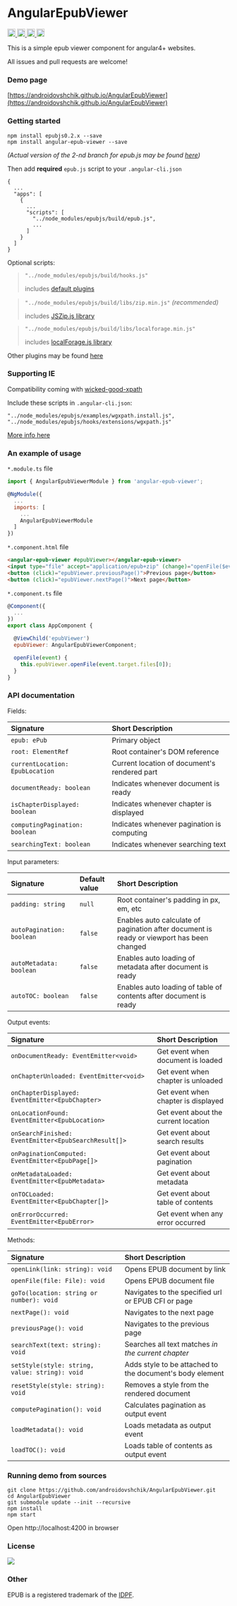 <h1>AngularEpubViewer</h1>

<p>
  <a href="https://www.npmjs.com/package/angular-epub-viewer">
    <img src="https://img.shields.io/npm/dm/angular-epub-viewer.svg?style=flat" height="18" alt="downloads">
  </a>
  <a href="https://www.npmjs.com/package/angular-epub-viewer">
    <img src="https://badge.fury.io/js/angular-epub-viewer.png" height="18" alt="npm version">
  </a>
  <a href="https://david-dm.org/androidovshchik/AngularEpubViewer" title="dependencies status">
    <img src="https://david-dm.org/androidovshchik/AngularEpubViewer/status.svg" height="18"/>
  </a>
  <a href="https://www.paypal.me/mrcpp" title="Donate to this project using Paypal">
    <img src="https://img.shields.io/badge/paypal-donate-green.svg" alt="PayPal donate button" height="18"/>
  </a>
</p>

This is a simple epub viewer component for angular4+ websites.

All issues and pull requests are welcome!

### Demo page

[https://androidovshchik.github.io/AngularEpubViewer](https://androidovshchik.github.io/AngularEpubViewer)

### Getting started

```
npm install epubjs0.2.x --save
npm install angular-epub-viewer --save
```

*(Actual version of the 2-nd branch for epub.js may be found [here](https://www.npmjs.com/package/epubjs))*

Then add **required** `epub.js` script to your `.angular-cli.json`

```
{
  ...
  "apps": [
    {
      ...
      "scripts": [
        "../node_modules/epubjs/build/epub.js",
        ...
      ]
    }
  ]
}

```

Optional scripts:

> `"../node_modules/epubjs/build/hooks.js"`
>
> includes [default plugins](https://github.com/futurepress/epub.js/tree/master/hooks/default)

> `"../node_modules/epubjs/build/libs/zip.min.js"` *(recommended)*
>
> includes [JSZip.js library](https://github.com/Stuk/jszip)

> `"../node_modules/epubjs/build/libs/localforage.min.js"`
>
> includes [localForage.js library](https://github.com/localForage/localForage)

Other plugins may be found [here](https://github.com/futurepress/epub.js/tree/master/hooks/extensions)

### Supporting IE

Compatibility coming with [wicked-good-xpath](https://github.com/google/wicked-good-xpath)

Include these scripts in `.angular-cli.json`:

```
"../node_modules/epubjs/examples/wgxpath.install.js",
"../node_modules/epubjs/hooks/extensions/wgxpath.js"
```

[More info here](https://github.com/futurepress/epub.js#internet-explorer)

### An example of usage

`*.module.ts` file

```js
import { AngularEpubViewerModule } from 'angular-epub-viewer';

@NgModule({
  ...
  imports: [
    ...
    AngularEpubViewerModule
  ]
})
```

`*.component.html` file

```html
<angular-epub-viewer #epubViewer></angular-epub-viewer>
<input type="file" accept="application/epub+zip" (change)="openFile($event)">
<button (click)="epubViewer.previousPage()">Previous page</button>
<button (click)="epubViewer.nextPage()">Next page</button>
```

`*.component.ts` file

```js
@Component({
  ...
})
export class AppComponent {

  @ViewChild('epubViewer')
  epubViewer: AngularEpubViewerComponent;

  openFile(event) {
    this.epubViewer.openFile(event.target.files[0]);
  }
}
```

### API documentation

Fields:

| Signature | Short Description |
| :------------- |:-------------|
| `epub: ePub` | Primary object |
| `root: ElementRef` | Root container's DOM reference |
| `currentLocation: EpubLocation` | Current location of document's rendered part |
| `documentReady: boolean` | Indicates whenever document is ready |
| `isChapterDisplayed: boolean` | Indicates whenever chapter is displayed |
| `computingPagination: boolean` | Indicates whenever pagination is computing |
| `searchingText: boolean` | Indicates whenever searching text |

Input parameters:

| Signature | Default value | Short Description |
| :------------- |:-------------|:-------------|
| `padding: string` | `null` | Root container's padding in px, em, etc |
| `autoPagination: boolean` | `false` | Enables auto calculate of pagination after document is ready or viewport has been changed |
| `autoMetadata: boolean` | `false` | Enables auto loading of metadata after document is ready |
| `autoTOC: boolean` | `false` | Enables auto loading of table of contents after document is ready |

Output events:

| Signature | Short Description |
| :------------- |:-------------|
| `onDocumentReady: EventEmitter<void>` | Get event when document is loaded |
| `onChapterUnloaded: EventEmitter<void>` | Get event when chapter is unloaded  |
| `onChapterDisplayed: EventEmitter<EpubChapter>` | Get event when chapter is displayed  |
| `onLocationFound: EventEmitter<EpubLocation>` | Get event about the current location |
| `onSearchFinished: EventEmitter<EpubSearchResult[]>` | Get event about search results  |
| `onPaginationComputed: EventEmitter<EpubPage[]>` | Get event about pagination |
| `onMetadataLoaded: EventEmitter<EpubMetadata>` | Get event about metadata |
| `onTOCLoaded: EventEmitter<EpubChapter[]>` | Get event about table of contents |
| `onErrorOccurred: EventEmitter<EpubError>` | Get event when any error occurred |

Methods:

| Signature | Short Description |
| :------------- |:-------------|
| `openLink(link: string): void` | Opens EPUB document by link |
| `openFile(file: File): void` | Opens EPUB document file |
| `goTo(location: string or number): void` | Navigates to the specified url or EPUB CFI or page |
| `nextPage(): void` | Navigates to the next page |
| `previousPage(): void` | Navigates to the previous page |
| `searchText(text: string): void` | Searches all text matches *in the current chapter* |
| `setStyle(style: string, value: string): void` | Adds style to be attached to the document's body element |
| `resetStyle(style: string): void` | Removes a style from the rendered document |
| `computePagination(): void` | Calculates pagination as output event |
| `loadMetadata(): void` | Loads metadata as output event |
| `loadTOC(): void` | Loads table of contents as output event |

### Running demo from sources

```
git clone https://github.com/androidovshchik/AngularEpubViewer.git
cd AngularEpubViewer
git submodule update --init --recursive
npm install
npm start
```

Open http://localhost:4200 in browser

### License

<img src="https://raw.githubusercontent.com/androidovshchik/AngularEpubViewer/master/art/gplv3-127x51.png">

### Other

EPUB is a registered trademark of the [IDPF](http://idpf.org/).
